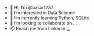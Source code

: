 - 👋 Hi, I’m @basar1237
- 👀 I’m interested in Data Science
- 🌱 I’m currently learning Python, SQLite
- 💞️ I’m looking to collaborate on ...
- 📫 Reach me from Linkedın [...](https://www.linkedin.com/in/basar-yildirim-0426a3213)

<!---
basar1237/basar1237 is a ✨ special ✨ repository because its `README.md` (this file) appears on your GitHub profile.
You can click the Preview link to take a look at your changes.
--->
